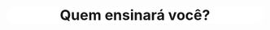 <div style="background-color: rgba(255,255,255,0.85); padding-left: 50px; padding-right: 50px; margin: auto; text-align: center; align-items: center; border-radius: 10px;">

<!-- _class: lead -->
# Quem ensinará você?

</div>
